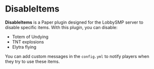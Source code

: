 # DisableItems

**DisableItems** is a Paper plugin designed for the LobbySMP server to disable specific items. With this plugin, you can disable:
- Totem of Undying
- TNT explosions
- Elytra flying

You can add custom messages in the `config.yml` to notify players when they try to use these items.

